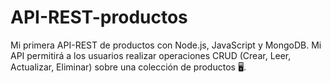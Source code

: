 # API-REST-productos
Mi primera API-REST de productos con Node.js, JavaScript y MongoDB.
Mi API permitirá a los usuarios realizar operaciones CRUD (Crear, Leer, Actualizar, Eliminar) sobre una colección de productos 🖥️.
